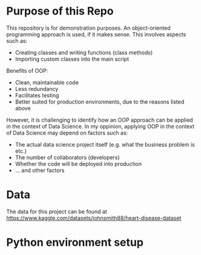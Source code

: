 # Purpose of this Repo

This repository is for demonstration purposes. An object-oriented programming approach is used, if it makes sense. This involves aspects such as:
* Creating classes and writing functions (class methods)
* Importing custom classes into the main script


Benefits of OOP: 
* Clean, maintainable code
* Less redundancy
* Facilitates testing
* Better suited for production environments, due to the reasons listed above


However, it is challenging to identify how an OOP approach can be applied in the context of Data Science.
In my oppinion, applying OOP in the context of Data Science may depend on factors such as:
* The actual data science project itself (e.g. what the business problem is etc.)
* The number of collaborators (developers)
* Whether the code will be deployed into production
* ... and other factors


# Data

The data for this project can be found at 
https://www.kaggle.com/datasets/johnsmith88/heart-disease-dataset 


# Python environment setup

